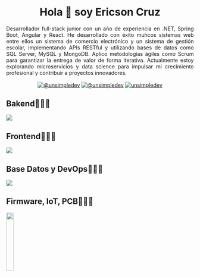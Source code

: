 <h1 align="center">Hola 👋  soy Ericson Cruz</h1>

<p align="justify">Desarrollador full-stack junior con un año de experiencia en .NET, Spring Boot, Angular y React. He desarrollado con éxito muhcos sistemas web entre ellos un sistema de comercio electrónico y un sistema de gestión escolar, implementando APIs RESTful y utilizando bases de datos como SQL Server, MySQL y MongoDB. Aplico metodologías ágiles como Scrum para garantizar la entrega de valor de forma iterativa. Actualmente estoy explorando microservicios y data science para impulsar mi crecimiento profesional y contribuir a proyectos innovadores.</p>
<p align="center">
 <a href="https://www.youtube.com/@ericsoncruz9655" target="blank"><img align="center" src="https://img.shields.io/badge/YouTube-FF0000?style=for-the-badge&logo=youtube&logoColor=white" alt="@unsimpledev"  /></a>
<a href = "mailto:ericson4634@gmail.com" target="blank"><img align="center" src="https://img.shields.io/badge/Gmail-D14836?style=for-the-badge&logo=gmail&logoColor=white" alt="@unsimpledev"  /></a>
<a href="https://www.linkedin.com/in/ericson-cruz-70b875262/" target="blank"><img align="center" src="https://img.shields.io/badge/LinkedIn-0077B5?style=for-the-badge&logo=linkedin&logoColor=white" alt="unsimpledev"/></a>
</p>
<h2 >Bakend👨🏻‍💻</h2>
<p align="left">
  <a href="https://skillicons.dev">
    <img src="https://skillicons.dev/icons?i=spring,net,java,cs,&perline=12" />
  </a>
</p>

<h2 >Frontend👨🏻‍💻</h2>
<p align="left">
  <a href="https://skillicons.dev">
    <img src="https://skillicons.dev/icons?i=react,angular,html,css,bootstrap,js,&perline=12" />
  </a>
</p>

<h2 >Base Datos y DevOps👨🏻‍💻</h2>
<p align="left">
  <a href="https://skillicons.dev">
    <img src="https://skillicons.dev/icons?i=mysql,postgres,mongodb,docker&perline=12" />
  </a>
</p>

<h2 >Firmware, IoT, PCB👨🏻‍💻</h2>
<img src="https://github.com/EricsonCR/imagenes/blob/main/kicad%20eagle%20proteus%20microcontroladores%20junto.png" alt="" height="20%"/>
